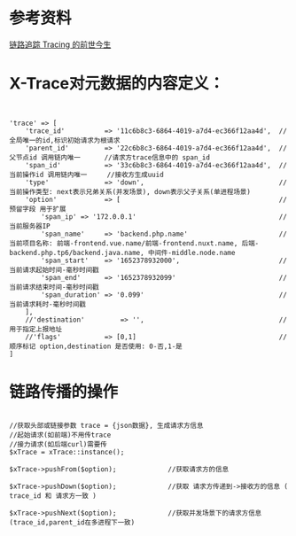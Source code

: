 
# 参考资料

[链路追踪 Tracing 的前世今生](https://baijiahao.baidu.com/s?id=1718414047917857518&wfr=spider&for=pc&searchword=%E9%93%BE%E8%B7%AF%E8%BF%BD%E8%B8%AA%20%E8%AE%BE%E8%AE%A1)


# X-Trace对元数据的内容定义：

~~~


'trace' => [		
	'trace_id' 			=> '11c6b8c3-6864-4019-a7d4-ec366f12aa4d', 	//全局唯一的id,标识初始请求为根请求
	'parent_id'			=> '22c6b8c3-6864-4019-a7d4-ec366f12aa4d', 	//父节点id 调用链内唯一		//请求方trace信息中的 span_id
	'span_id' 			=> '33c6b8c3-6864-4019-a7d4-ec366f12aa4d', 	//当前操作id 调用链内唯一 	//接收方生成uuid
	'type' 				=> 'down', 									//当前操作类型: next表示兄弟关系(并发场景), down表示父子关系(单进程场景)
	'option' 			=> [										//预留字段 用于扩展
		'span_ip' => '172.0.0.1'									//当前服务器IP
		'span_name' 	=> 'backend.php.name'					    //当前项目名称: 前端-frontend.vue.name/前端-frontend.nuxt.name, 后端-backend.php.tp6/backend.java.name, 中间件-middle.node.name
		'span_start' 	=> '1652378932000',							//当前请求起始时间-毫秒时间戳
		'span_end' 		=> '1652378932099'							//当前请求结束时间-毫秒时间戳
		'span_duration' => '0.099'									//当前请求耗时-毫秒时间戳
	],
	//'destination' 		=> '', 									//用于指定上报地址
	//'flags' 			=> [0,1]									//顺序标记 option,destination 是否使用: 0-否,1-是
]

~~~


# 链路传播的操作

~~~

//获取头部或链接参数 trace = {json数据}, 生成请求方信息
//起始请求(如前端)不用传trace 
//接力请求(如后端curl)需要传
$xTrace = xTrace::instance();

$xTrace->pushFrom($option);				//获取请求方的信息

$xTrace->pushDown($option);  			//获取 请求方传递到->接收方的信息 ( trace_id 和 请求方一致 )

$xTrace->pushNext($option);  			//获取并发场景下的请求方信息 (trace_id,parent_id在多进程下一致)

~~~

